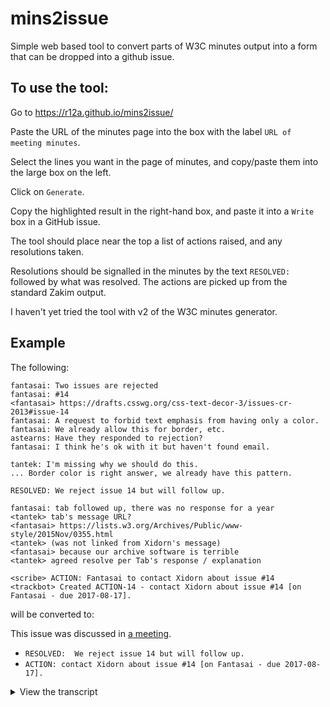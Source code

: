# mins2issue
Simple web based tool to convert parts of W3C minutes output into a form that can be dropped into a github issue.

## To use the tool:

Go to https://r12a.github.io/mins2issue/

Paste the URL of the minutes page into the box with the label `URL of meeting minutes`.

Select the lines you want in the page of minutes, and copy/paste them into the large box on the left.

Click on `Generate`.

Copy the highlighted result in the right-hand box, and paste it into a `Write` box in a GitHub issue.

The tool should place near the top a list of actions raised, and any resolutions taken.

Resolutions should be signalled in the minutes by the text `RESOLVED: ` followed by what was resolved. The actions are picked up from the standard Zakim output.

I haven't yet tried the tool with v2 of the W3C minutes generator.

## Example

The following:
```
fantasai: Two issues are rejected
fantasai: #14
<fantasai> https://drafts.csswg.org/css-text-decor-3/issues-cr-2013#issue-14
fantasai: A request to forbid text emphasis from having only a color.
fantasai: We already allow this for border, etc.
astearns: Have they responded to rejection?
fantasai: I think he's ok with it but haven't found email.

tantek: I'm missing why we should do this.
... Border color is right answer, we already have this pattern.

RESOLVED: We reject issue 14 but will follow up.

fantasai: tab followed up, there was no response for a year
<tantek> tab's message URL?
<fantasai> https://lists.w3.org/Archives/Public/www-style/2015Nov/0355.html
<tantek> (was not linked from Xidorn's message)
<fantasai> because our archive software is terrible
<tantek> agreed resolve per Tab's response / explanation

<scribe> ACTION: Fantasai to contact Xidorn about issue #14
<trackbot> Created ACTION-14 - contact Xidorn about issue #14 [on Fantasai - due 2017-08-17].
```

will be converted to:

This issue was discussed in [a meeting](https://lists.w3.org/Archives/Public/www-style/2017Feb/0049.html).

- `RESOLVED:  We reject issue 14 but will follow up.`
- `ACTION: contact Xidorn about issue #14 [on Fantasai - due 2017-08-17].`
<details><summary>View the transcript</summary>
<b>fantasai:</b> Two issues are rejected<br/>
<b>fantasai:</b> #14<br/>
&lt;fantasai> <a href="https://drafts.csswg.org/css-text-decor-3/issues-cr-2013#issue-14">https://drafts.csswg.org/css-text-decor-3/issues-cr-2013#issue-14</a><br/>
<b>fantasai:</b> A request to forbid text emphasis from having only a color.<br/>
<b>fantasai:</b> We already allow this for border, etc.<br/>
<b>astearns:</b> Have they responded to rejection?<br/>
<b>fantasai:</b> I think he's ok with it but haven't found email.<br/>
<b>tantek:</b> I'm missing why we should do this.<br/>
... Border color is right answer, we already have this pattern.<br/>
<b>RESOLVED:</b> We reject issue 14 but will follow up.<br/>
<b>fantasai:</b> tab followed up, there was no response for a year<br/>
<b>&lt;tantek&gt;</b> tab's message URL?<br/>
<b>&lt;fantasai&gt;</b> <a href="https://lists.w3.org/Archives/Public/www-style/2015Nov/0355.html">https://lists.w3.org/Archives/Public/www-style/2015Nov/0355.html</a><br/>
<b>&lt;tantek&gt;</b> (was not linked from Xidorn's message)<br/>
<b>&lt;fantasai&gt;</b> because our archive software is terrible<br/>
<b>&lt;tantek&gt;</b> agreed resolve per Tab's response / explanation<br/>
<b>&lt;scribe&gt;</b> ACTION: Fantasai to contact Xidorn about issue #14<br/>
<b>&lt;trackbot&gt;</b> Created ACTION-14 - contact Xidorn about issue #14 [on Fantasai - due 2017-08-17].<br/>
</details>